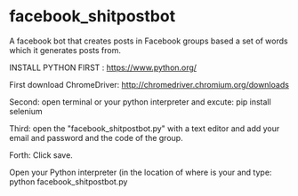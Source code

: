 # facebook_shitpostbot
A facebook bot that creates posts in Facebook groups based a set of words which it generates posts from.

INSTALL PYTHON FIRST : https://www.python.org/

First download ChromeDriver: http://chromedriver.chromium.org/downloads

Second: open terminal or your python interpreter and excute: pip install selenium

Third: open the "facebook_shitpostbot.py" with a text editor and add your email and password and the code of the group.

Forth: Click save.

Open your Python interpreter (in the location of where is your  and type: python facebook_shitpostbot.py
